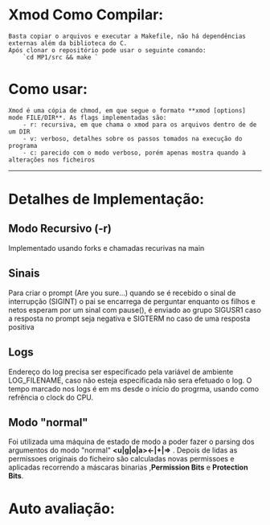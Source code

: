# Xmod Como Compilar:
    Basta copiar o arquivos e executar a Makefile, não há dependências externas além da biblioteca do C.
    Após clonar o repositório pode usar o seguinte comando:
        `cd MP1/src && make `
    
# Como usar:
    Xmod é uma cópia de chmod, em que segue o formato **xmod [options] mode FILE/DIR**. As flags implementadas são:
        - r: recursiva, em que chama o xmod para os arquivos dentro de de um DIR
        - v: verboso, detalhes sobre os passos tomados na execução do programa
        - c: parecido com o modo verboso, porém apenas mostra quando à alterações nos ficheiros

---

# Detalhes de Implementação:
##  Modo Recursivo (-r)
   Implementado usando forks e chamadas recurivas na main
## Sinais 
   Para criar o prompt (Are you sure...) quando se é recebido o sinal de interrupção (SIGINT) o pai se encarrega de perguntar enquanto os filhos e netos esperam por um sinal com pause(), é enviado ao grupo SIGUSR1 caso a resposta no prompt seja negativa e SIGTERM no caso de uma resposta positiva
## Logs
   Endereço do log precisa ser especificado pela variável de ambiente LOG_FILENAME, caso não esteja especificada não sera efetuado o log.
   O tempo marcado nos logs é em ms desde o início do progrma, usando como refrência o clock do CPU.
## Modo "normal"
   Foi utilizada uma máquina de estado de modo a poder fazer o parsing dos argumentos do modo "normal" **<u|g|o|a><-|+|=><rwx>** . Depois de lidas as permissoes originais do ficheiro são calculadas novas permissoes e aplicadas recorrendo a máscaras binarias ,**Permission Bits** e **Protection Bits**. 


# Auto avaliação:
    
